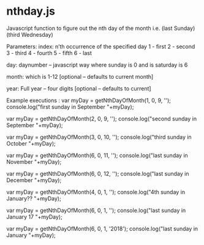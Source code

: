 # nthday.js
Javascript function to figure out the nth day of the month i.e. (last Sunday)  (third Wednesday)

Parameters:
index: n’th occurrence of the specified day
  1 - first
  2 - second
  3 - third
  4 - fourth
  5 - fifth
  6 - last
	
day: daynumber – javascript way where sunday is 0 and is saturday is 6

month: which is 1-12 [optional – defaults to current month]

year: Full year – four digits [optional – defaults to current]

Example executions :
var myDay = getNthDayOfMonth(1, 0, 9, '');
console.log("first sunday in September "+myDay);

var myDay = getNthDayOfMonth(2, 0, 9, '');
console.log("second sunday in September "+myDay);

var myDay = getNthDayOfMonth(3, 0, 10, '');
console.log("third sunday in October "+myDay);

var myDay = getNthDayOfMonth(6, 0, 11, '');
console.log("last sunday in November "+myDay);

var myDay = getNthDayOfMonth(6, 0, 12, '');
console.log("last sunday in December "+myDay);

var myDay = getNthDayOfMonth(4, 0, 1, '');
console.log("4th sunday in January?? "+myDay);

var myDay = getNthDayOfMonth(6, 0, 1, '');
console.log("last sunday in January 17 "+myDay);

var myDay = getNthDayOfMonth(6, 0, 1, '2018');
console.log("last sunday in January "+myDay);


